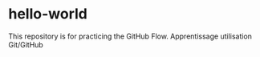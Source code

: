 # hello-world
This repository is for practicing the GitHub Flow.
Apprentissage utilisation Git/GitHub
